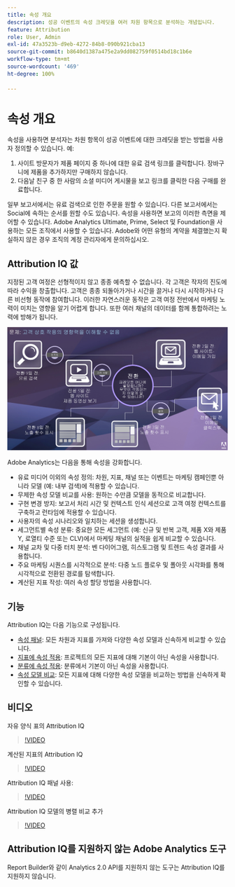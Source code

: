 ```yaml
---
title: 속성 개요
description: 성공 이벤트의 속성 크레딧을 여러 차원 항목으로 분석하는 개념입니다.
feature: Attribution
role: User, Admin
exl-id: 47a3523b-d9eb-4272-84b8-090b921cba13
source-git-commit: b8640d1387a475e2a9dd082759f0514bd18c1b6e
workflow-type: tm+mt
source-wordcount: '469'
ht-degree: 100%

---
```


# 속성 개요

속성을 사용하면 분석자는 차원 항목이 성공 이벤트에 대한 크레딧을 받는 방법을 사용자 정의할 수 있습니다. 예:

1. 사이트 방문자가 제품 페이지 중 하나에 대한 유료 검색 링크를 클릭합니다. 장바구니에 제품을 추가하지만 구매하지 않습니다.
2. 다음날 친구 중 한 사람의 소셜 미디어 게시물을 보고 링크를 클릭한 다음 구매를 완료합니다.

일부 보고서에서는 유료 검색으로 인한 주문을 원할 수 있습니다. 다른 보고서에서는 Social에 속하는 순서를 원할 수도 있습니다. 속성을 사용하면 보고의 이러한 측면을 제어할 수 있습니다. Adobe Analytics Ultimate, Prime, Select 및 Foundation을 사용하는 모든 조직에서 사용할 수 있습니다. Adobe와 어떤 유형의 계약을 체결했는지 확실하지 않은 경우 조직의 계정 관리자에게 문의하십시오.

## Attribution IQ 값

지정된 고객 여정은 선형적이지 않고 종종 예측할 수 없습니다. 각 고객은 작자의 진도에 따라 수익을 창출합니다. 고객은 종종 되돌아가거나 시간을 끌거나 다시 시작하거나 다른 비선형 동작에 참여합니다. 이러한 자연스러운 동작은 고객 여정 전반에서 마케팅 노력이 미치는 영향을 알기 어렵게 합니다. 또한 여러 채널의 데이터를 함께 통합하려는 노력에 방해가 됩니다.

![Attribution IQ 문제](assets/attribution_iq_problem.png)

Adobe Analytics는 다음을 통해 속성을 강화합니다.

* 유료 미디어 이외의 속성 정의: 차원, 지표, 채널 또는 이벤트는 마케팅 캠페인뿐 아니라 모델 (예: 내부 검색)에 적용할 수 있습니다.
* 무제한 속성 모델 비교를 사용: 원하는 수만큼 모델을 동적으로 비교합니다.
* 구현 변경 방지: 보고서 처리 시간 및 컨텍스트 인식 세션으로 고객 여정 컨텍스트를 구축하고 런타임에 적용할 수 있습니다.
* 사용자의 속성 시나리오와 일치하는 세션을 생성합니다.
* 세그먼트별 속성 분류: 중요한 모든 세그먼트 (예: 신규 및 반복 고객, 제품 X와 제품 Y, 로열티 수준 또는 CLV)에서 마케팅 채널의 실적을 쉽게 비교할 수 있습니다.
* 채널 교차 및 다중 터치 분석: 벤 다이어그램, 히스토그램 및 트렌드 속성 결과를 사용합니다.
* 주요 마케팅 시퀀스를 시각적으로 분석: 다중 노드 플로우 및 폴아웃 시각화를 통해 시각적으로 전환된 경로를 탐색합니다.
* 계산된 지표 작성: 여러 속성 할당 방법을 사용합니다.

## 기능

Attribution IQ는 다음 기능으로 구성됩니다.

* [속성 패널](../c-panels/attribution.md): 모든 차원과 지표를 가져와 다양한 속성 모델과 신속하게 비교할 수 있습니다.
* [지표에 속성 적용](../visualizations/freeform-table/column-row-settings/column-settings.md): 프로젝트의 모든 지표에 대해 기본이 아닌 속성을 사용합니다.
* [분류에 속성 적용](../components/dimensions/t-breakdown-fa.md): 분류에서 기본이 아닌 속성을 사용합니다.
* [속성 모델 비교](../components/apply-create-metrics.md): 모든 지표에 대해 다양한 속성 모델을 비교하는 방법을 신속하게 확인할 수 있습니다.

## 비디오

자유 양식 표의 Attribution IQ

>[!VIDEO](https://video.tv.adobe.com/v/23136/?quality=12)

계산된 지표의 Attribution IQ

>[!VIDEO](https://video.tv.adobe.com/v/23140/?quality=12)

Attribution IQ 패널 사용:

>[!VIDEO](https://video.tv.adobe.com/v/23139/?quality=12)

Attribution IQ 모델의 병렬 비교 추가

>[!VIDEO](https://video.tv.adobe.com/v/23651/?quality=12)

## Attribution IQ를 지원하지 않는 Adobe Analytics 도구

Report Builder와 같이 Analytics 2.0 API를 지원하지 않는 도구는 Attribution IQ를 지원하지 않습니다.